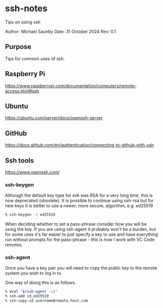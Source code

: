 # ssh-notes
Tips on using ssh

Author: Michael Saunby
Date: 31 October 2024
Rev: 0.1

## Purpose

Tips for common uses of ssh.

## Raspberry Pi

<https://www.raspberrypi.com/documentation/computers/remote-access.html#ssh>

## Ubuntu

<https://ubuntu.com/server/docs/openssh-server>

## GitHub

<https://docs.github.com/en/authentication/connecting-to-github-with-ssh>

## Ssh tools

<https://www.openssh.com/>

### ssh-keygen

Although the default key type for ssh was RSA for a very long time, this is now deprecated (obsolete).  It is possible to continue using ssh-rsa but for new keys it is better to use a newer, more secure, algorithm, e.g. ed25519

```sh
% ssh-keygen -t ed25519
```

When deciding whether to set a pass-phrase consider how you will be using the key.  If you are using ssh-agent it probably won't be a burden, but for some uses it's far easier to just specify a key to use and have everything run without prompts for the pass-phrase - this is how I work with VC Code remotes.

### ssh-agent

Once you have a key pair you will need to copy the public key to the remote system you wish to log in to.

One way of diong this is as follows.

```sh
% eval "$(ssh-agent -s)"
% ssh-add id_ed25519
% ssh-copy-id username@remote.host.com
```
